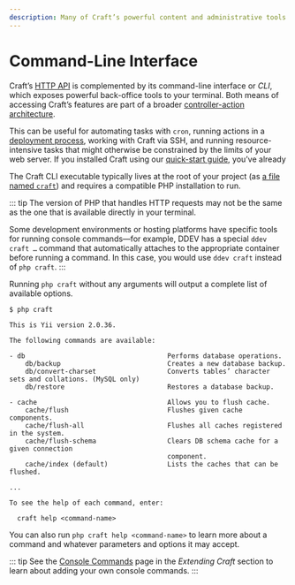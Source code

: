 ```yaml
---
description: Many of Craft’s powerful content and administrative tools are also available via the command-line.
---
```


# Command-Line Interface

<Todo notes="Move usage info out of console commands page, leaving in place only controller reference sections." />

Craft’s [HTTP API](../development/forms.md) is complemented by its command-line interface or _CLI_, which exposes powerful back-office tools to your terminal. Both means of accessing Craft’s features are part of a broader [controller-action architecture](guide:structure-controllers).

This can be useful for automating tasks with `cron`, running actions in a [deployment process](kb:deployment-best-practices), working with Craft via SSH, and running resource-intensive tasks that might otherwise be constrained by the limits of your web server. If you installed Craft using our [quick-start guide](../install.md), you’ve already

The Craft CLI executable typically lives at the root of your project (as [a file named `craft`](./directory-structure.md#craft)) and requires a compatible PHP installation to run.

::: tip
The version of PHP that handles HTTP requests may not be the same as the one that is available directly in your terminal.

Some development environments or hosting platforms have specific tools for running console commands—for example, DDEV has a special `ddev craft …` command that automatically attaches to the appropriate container before running a command. In this case, you would use `ddev craft` instead of `php craft`.
:::

Running `php craft` without any arguments will output a complete list of available options.

```
$ php craft

This is Yii version 2.0.36.

The following commands are available:

- db                                    Performs database operations.
    db/backup                           Creates a new database backup.
    db/convert-charset                  Converts tables’ character sets and collations. (MySQL only)
    db/restore                          Restores a database backup.

- cache                                 Allows you to flush cache.
    cache/flush                         Flushes given cache components.
    cache/flush-all                     Flushes all caches registered in the system.
    cache/flush-schema                  Clears DB schema cache for a given connection
                                        component.
    cache/index (default)               Lists the caches that can be flushed.

...

To see the help of each command, enter:

  craft help <command-name>
```

You can also run `php craft help <command-name>` to learn more about a command and whatever parameters and options it may accept.

::: tip
See the [Console Commands](../extend/commands.md) page in the _Extending Craft_ section to learn about adding your own console commands.
:::
